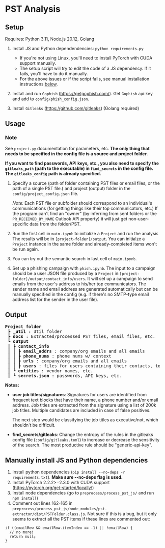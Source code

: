 # PST Analysis

## Setup

Requires: Python 3.11, Node.js 20.12, Golang

1. Install JS and Python dependendencies: `python requirements.py`

    - If you're not using Linux, you'll need to install PyTorch with CUDA support manually.
    - The setup script will try to edit the code of a JS dependency. If it fails, you'll have to do it manually.
    - For the above issues or if the script fails, see manual installation instructions [below](#manually-install-js-and-python-dependencies).

2. Install and run `Gophish` (https://getgophish.com/). Get `Gophish` api key and add to `config/phish_config.json`.
3. Install `Gitleaks` (https://github.com/gitleaks) (Golang required)

## Usage

### Note

See `project.py` documentation for parameters, etc. **The only thing that needs to be specified in the config file is a source and project folder.**

**If you want to find passwords, API keys, etc., you also need to specify the `gitleaks_path` (path to the executable) in `find_secrets` in the config file. The `gitleaks_config` path is already specified.**

1. Specify a source (path of folder containing PST files or email files, or the path of a single PST file.) and project (output) folder in the `config/project_config.json` file.

    _Note:_ Each PST file or subfolder should correspond to an individual's communications (for getting things like their top communicators, etc.) If the program can't find an "owner" (by inferring from sent folders or the `PR_RECEIVED_BY_NAME` Outlook API property) it will just get non-user-specific data from the folder/PST.

2. Run the first cell in `main.ipynb` to initialize a `Project` and run the analysis. The results will be in `[project-folder]/output`. You can initialze a `Project` instance in the same folder and already-completed items won't be run again.

3. You can try out the semantic search in last cell of `main.ipynb`.

4. Set up a phishing campaign with `phish.ipynb`. The input to a campaign should be a user JSON file produced by a `Project` in `[project-folder]/output/contact_info/users`. It will set up a campaign to send emails from the user's address to his/her top communicators. The sender name and email address are generated automatically but can be manually specified in the config (e.g. if there's no SMTP-type email address list for the sender in the user file).

## Output

<pre>
<b>Project folder</b> 
 ┣ <b>_util</b> : Util folder
 ┣ <b>docs</b> : Extracted/processed PST files, email files, etc.
 ┗ <b>output</b>
 ┃ ┣ <b>contact_info</b>
 ┃ ┃ ┣ <b>email_addrs</b> : company/org emails and all emails
 ┃ ┃ ┣ <b>phone_nums</b> : phone nums w/ context
 ┃ ┃ ┣ <b>urls</b> : company/org emails and all emails
 ┃ ┃ ┣ <b>users</b> : files for users containing their contacts, top communicators, job title, signature, etc.
 ┃ ┗ <b>entities</b> : vendor names, etc.
 ┃ ┗ <b>secrets.json</b> : passwords, API keys, etc.
</pre>

**Notes:**

-   **user job titles/signatures**: Signatures for users are identified from frequent text blocks that have their name, a phone number and/or email address. Job titles are extracted from the signature using a list of 200k job titles. Multiple candidates are included in case of false positives.

    The next step would be classifying the job titles as executive/not, which shouldn't be difficult.

-   **find_secrets/gitleaks**: Change the entropy of the rules in the gitleaks config file (`config/gitleaks.toml`) to increase or decrease the sensitivity of the search. The most productive rule should be "generic-api-key".

## Manually install JS and Python dependencies

1. Install python dependencies (`pip install --no-deps -r requirements.txt`). **Make sure --no-deps flag is used.**
2. Install PyTorch 2.2.2>=2.3.0 with CUDA support (https://pytorch.org/get-started/locally/)
3. Install node dependencies (go to `preprocess/process_pst_js/` and run `npm install`)
4. Comment out lines 162-165 in `preprocess/process_pst_js/node_modules/pst-extractor/dist/PSTFolder.class.js`. Not sure if this is a bug, but it only seems to extract all the PST items if these lines are commented out:

```
if ((emailRow && emailRow.itemIndex == -1) || !emailRow) {
  // no more!
  return null;
}
```
